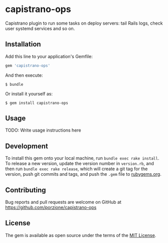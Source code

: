 # capistrano-ops

Capistrano plugin to run some tasks on deploy servers: tail Rails logs, check user systemd services and so on.

## Installation

Add this line to your application's Gemfile:

```ruby
gem 'capistrano-ops'
```

And then execute:

    $ bundle

Or install it yourself as:

    $ gem install capistrano-ops

## Usage

TODO: Write usage instructions here

## Development

To install this gem onto your local machine, run `bundle exec rake install`. To release a new version, update the version number in `version.rb`, and then run `bundle exec rake release`, which will create a git tag for the version, push git commits and tags, and push the `.gem` file to [rubygems.org](https://rubygems.org).

## Contributing

Bug reports and pull requests are welcome on GitHub at https://github.com/porzione/capistrano-ops

## License

The gem is available as open source under the terms of the [MIT License](https://opensource.org/licenses/MIT).
